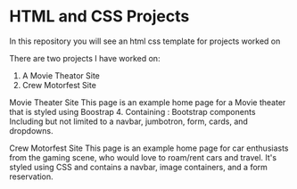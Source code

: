 # HTML and CSS Projects
 In this repository you will see an html css template for projects worked on

There are two projects I have worked on: 
1. A Movie Theator Site
2. Crew Motorfest Site

Movie Theater Site 
This page is an example home page for a Movie theater that is styled using Boostrap 4. Containing : Bootstrap components Including but not limited to a navbar, jumbotron, form, cards, and dropdowns. 

Crew Motorfest Site
This page is an example home page for car enthusiasts from the gaming scene, who would love to roam/rent cars and travel. It's styled using CSS and contains a navbar, image containers, and a form reservation.
